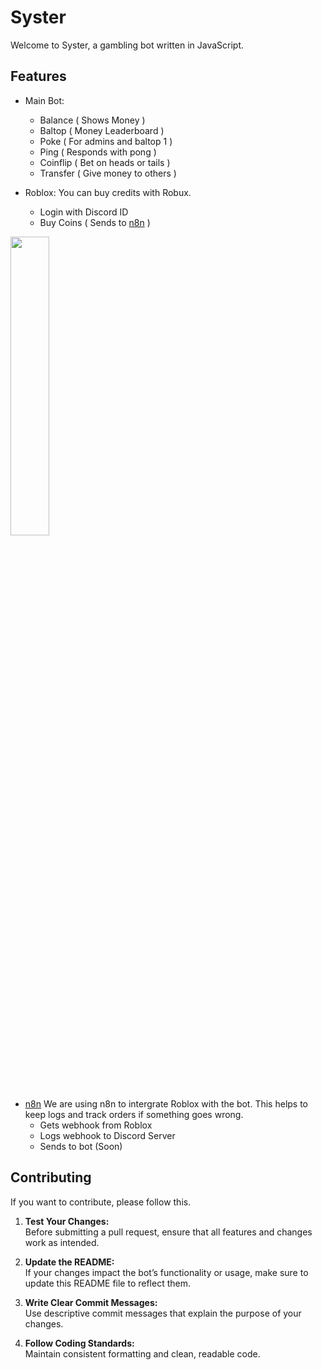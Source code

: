 # Syster

Welcome to Syster, a gambling bot written in JavaScript. 

## Features 
- Main Bot:
  - Balance ( Shows Money )
  - Baltop ( Money Leaderboard )
  - Poke ( For admins and baltop 1 )
  - Ping ( Responds with pong )
  - Coinflip ( Bet on heads or tails )
  - Transfer ( Give money to others )

- Roblox:
  You can buy credits with Robux.
  - Login with Discord ID
  - Buy Coins ( Sends to [n8n](https://github.com/n8n-io/n8n) )

<img src="https://github.com/user-attachments/assets/c740f655-f380-4028-a501-a90b7e57e4ff" width="35%" border="0"></img>

- [n8n](https://github.com/n8n-io/n8n)
  We are using n8n to intergrate Roblox with the bot. This helps to keep logs and track orders if something goes wrong.
  - Gets webhook from Roblox
  - Logs webhook to Discord Server
  - Sends to bot (Soon)

## Contributing  
If you want to contribute, please follow this. 

1. **Test Your Changes:**  
   Before submitting a pull request, ensure that all features and changes work as intended.  

2. **Update the README:**  
   If your changes impact the bot’s functionality or usage, make sure to update this README file to reflect them.  

3. **Write Clear Commit Messages:**  
   Use descriptive commit messages that explain the purpose of your changes.  

4. **Follow Coding Standards:**  
   Maintain consistent formatting and clean, readable code.  
